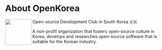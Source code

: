 # About OpenKorea

<img align="left" width="86" height="86" src="https://github.com/openkorea/.github/assets/39869096/a25ba9c4-76b8-406a-babb-97a0745e44bb" >

Open-source Development Club in South Korea 🇰🇷

A non-profit organization that fosters open-source culture in Korea, develops and researches open-source software that is suitable for the Korean industry.
